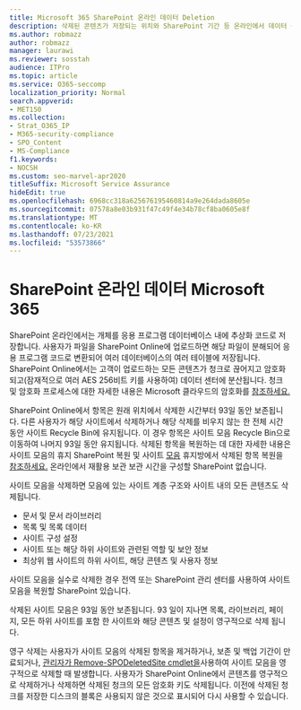 ```yaml
---
title: Microsoft 365 SharePoint 온라인 데이터 Deletion
description: 삭제된 콘텐츠가 저장되는 위치와 SharePoint 기간 등 온라인에서 데이터 삭제가 작동하는 방식에 대해 자세히 알아보겠습니다.
ms.author: robmazz
author: robmazz
manager: laurawi
ms.reviewer: sosstah
audience: ITPro
ms.topic: article
ms.service: O365-seccomp
localization_priority: Normal
search.appverid:
- MET150
ms.collection:
- Strat_O365_IP
- M365-security-compliance
- SPO_Content
- MS-Compliance
f1.keywords:
- NOCSH
ms.custom: seo-marvel-apr2020
titleSuffix: Microsoft Service Assurance
hideEdit: true
ms.openlocfilehash: 6968cc318a625676195460814a9e264dada8605e
ms.sourcegitcommit: 07578a8e03b931f47c49f4e34b78cf8ba0605e8f
ms.translationtype: MT
ms.contentlocale: ko-KR
ms.lasthandoff: 07/23/2021
ms.locfileid: "53573866"
---
```

# <a name="sharepoint-online-data-deletion-in-microsoft-365"></a>SharePoint 온라인 데이터 Microsoft 365

SharePoint 온라인에서는 개체를 응용 프로그램 데이터베이스 내에 추상화 코드로 저장합니다. 사용자가 파일을 SharePoint Online에 업로드하면 해당 파일이 분해되어 응용 프로그램 코드로 변환되어 여러 데이터베이스의 여러 테이블에 저장됩니다. SharePoint Online에서는 고객이 업로드하는 모든 콘텐츠가 청크로 끊어지고 암호화되고(잠재적으로 여러 AES 256비트 키를 사용하여) 데이터 센터에 분산됩니다. 청크 및 암호화 프로세스에 대한 자세한 내용은 Microsoft 클라우드의 암호화를 [참조하세요.](/microsoft-365/compliance/office-365-encryption-in-the-microsoft-cloud-overview) 

SharePoint Online에서 항목은 원래 위치에서 삭제한 시간부터 93일 동안 보존됩니다. 다른 사용자가 해당 사이트에서 삭제하거나 해당 삭제를 비우지 않는 한 전체 시간 동안 사이트 Recycle Bin에 유지됩니다. 이 경우 항목은 사이트 모음 Recycle Bin으로 이동하여 나머지 93일 동안 유지됩니다. 삭제된 항목을 복원하는 데 대한 자세한 내용은 사이트 모음의 휴지 SharePoint 복원 및 사이트 [모음](https://support.office.com/article/6df466b6-55f2-4898-8d6e-c0dff851a0be#ID0EAADAAA=Online
) 휴지방에서 삭제된 항목 복원을 [참조하세요.](https://support.office.com/article/5fa924ee-16d7-487b-9a0a-021b9062d14b) 온라인에서 재활용 보관 보관 시간을 구성할 SharePoint 없습니다.

사이트 모음을 삭제하면 모음에 있는 사이트 계층 구조와 사이트 내의 모든 콘텐츠도 삭제됩니다.

- 문서 및 문서 라이브러리
- 목록 및 목록 데이터
- 사이트 구성 설정
- 사이트 또는 해당 하위 사이트와 관련된 역할 및 보안 정보
- 최상위 웹 사이트의 하위 사이트, 해당 콘텐츠 및 사용자 정보

사이트 모음을 실수로 삭제한 경우 전역 또는 SharePoint 관리 센터를 사용하여 사이트 모음을 복원할 SharePoint 있습니다.

삭제된 사이트 모음은 93일 동안 보존됩니다. 93 일이 지나면 목록, 라이브러리, 페이지, 모든 하위 사이트를 포함 한 사이트와 해당 콘텐츠 및 설정이 영구적으로 삭제 됩니다.

영구 삭제는 사용자가 사이트 모음의 삭제된 항목을 제거하거나, 보존 및 백업 기간이 만료되거나, [관리자가 Remove-SPODeletedSite cmdlet을](/powershell/module/sharepoint-online/remove-spodeletedsite)사용하여 사이트 모음을 영구적으로 삭제할 때 발생합니다. 사용자가 SharePoint Online에서 콘텐츠를 영구적으로 삭제하거나 삭제하면 삭제된 청크의 모든 암호화 키도 삭제됩니다. 이전에 삭제된 청크를 저장한 디스크의 블록은 사용되지 않은 것으로 표시되어 다시 사용할 수 있습니다.
